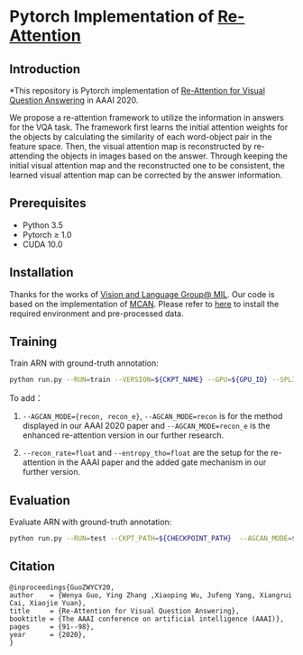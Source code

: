 # Pytorch Implementation of [Re-Attention](https://gyaya.github.io/Files/RE-AAAI2020.pdf)
## Introduction
*This repository is Pytorch implementation of [Re-Attention for Visual Question Answering](https://gyaya.github.io/Files/RE-AAAI2020.pdf) in AAAI 2020.


We propose a re-attention framework to utilize the information in answers for the VQA task. 
The framework first learns the initial attention weights for the objects by calculating the similarity 
of each word-object pair in the feature space. Then, the visual attention map is reconstructed by re-attending 
the objects in images based on the answer. Through keeping the initial visual attention map and the reconstructed 
one to be consistent, the learned visual attention map can be corrected by the answer information.

## Prerequisites

* Python 3.5
* Pytorch ≥ 1.0
* CUDA 10.0

## Installation
Thanks for the works of [Vision and Language Group@ MIL](http://mil.hdu.edu.cn/). 
Our code is based on the implementation of [MCAN](https://github.com/MILVLG/mcan-vqa). 
Please refer to [here](https://github.com/MILVLG/mcan-vqa) to install the required environment and pre-processed data.

## Training

Train ARN with ground-truth annotation:

```bash
python run.py --RUN=train --VERSION=${CKPT_NAME} --GPU=${GPU_ID} --SPLIT=${SAMPLE_SPLIT} --MAX_EPOCH=${MAX_EPOCH} --recon_rate=${RECON_RATE} --entropy_tho=${RECON_THRESHOLD} --AGCAN_MODE=${METHOD_TYPE} --DATASET=${DATASET}
```

To add：

1. ```--AGCAN_MODE={recon, recon_e}```, ```--AGCAN_MODE=recon``` is for the method displayed in our AAAI 2020 paper and ```--AGCAN_MODE=recon_e``` is the enhanced re-attention version in our further research.

2. ```--recon_rate=float``` and ```--entropy_tho=float``` are the setup for the re-attention in the AAAI paper and the added gate mechanism in our further version.


## Evaluation

Evaluate ARN with ground-truth annotation:

```bash
python run.py --RUN=test --CKPT_PATH=${CHECKPOINT_PATH}  --AGCAN_MODE=${METHOD_TYPE} --GPU=${GPU_ID}  --DATASET=${DATASET}
```


## Citation

    @inproceedings{GuoZWYCY20,
	author    = {Wenya Guo,	Ying Zhang ,Xiaoping Wu, Jufeng Yang, Xiangrui Cai, Xiaojie Yuan},
	title     = {Re-Attention for Visual Question Answering},
	booktitle = {The AAAI conference on artificial intelligence (AAAI)},
	pages     = {91--98},
	year      = {2020},
    }
